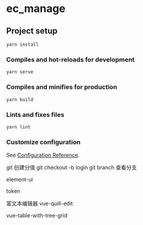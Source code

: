 # ec_manage

## Project setup
```
yarn install
```

### Compiles and hot-reloads for development
```
yarn serve
```

### Compiles and minifies for production
```
yarn build
```

### Lints and fixes files
```
yarn lint
```

### Customize configuration
See [Configuration Reference](https://cli.vuejs.org/config/).


git 创建分值
git checkout -b login
git branch  查看分支



element-ui

token


富文本编辑器 vue-quill-edit

vue-table-with-tree-grid
